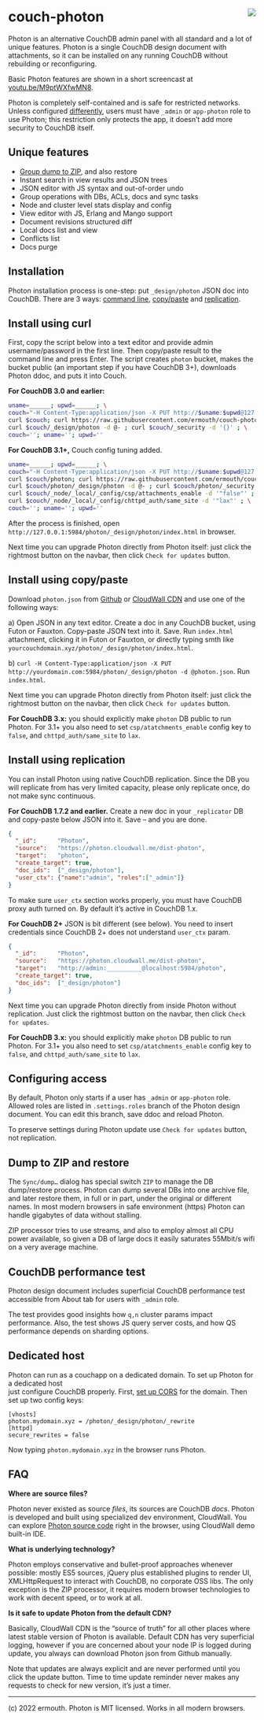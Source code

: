 # <img align="right" src="http://jquerymy.com/kod/photon-github.png" /> couch-photon
Photon is an alternative CouchDB admin panel with all standard and a lot of unique features. Photon is a single CouchDB design document with attachments, so it can be installed on any running CouchDB without rebuilding or reconfiguring.

Basic Photon features are shown in a short screencast at [youtu.be/M9ptWXfwMN8](https://youtu.be/M9ptWXfwMN8).

Photon is completely self-contained and is safe for restricted networks. Unless configured [differently](#configuring-access), users must have `_admin` or `app-photon` role to use Photon; this restriction only protects the app, it doesn’t add more security to CouchDB itself.

## Unique features

* [Group dump to ZIP](#dump-to-zip-and-restore), and also restore
* Instant search in view results and JSON trees
* JSON editor with JS syntax and out-of-order undo
* Group operations with DBs, ACLs, docs and sync tasks
* Node and cluster level stats display and config
* View editor with JS, Erlang and Mango support
* Document revisions structured diff
* Local docs list and view
* Conflicts list
* Docs purge

## Installation

Photon installation process is one-step: put `_design/photon` JSON doc into CouchDB. There are 3 ways: [command line](#install-using-curl), [copy/paste](#install-using-copypaste) and [replication](#install-using-replication).

## Install using curl

First, copy the script below into a text editor and provide admin username/password in the first line. Then copy/paste result to the command line and press Enter. The script creates `photon` bucket, makes the bucket public (an important step if you have CouchDB 3+), downloads Photon ddoc, and puts it into Couch.

__For CouchDB 3.0 and earlier:__
```bash
uname=______; upwd=______; \
couch="-H Content-Type:application/json -X PUT http://$uname:$upwd@127.0.0.1:5984/photon"; \
curl $couch; curl https://raw.githubusercontent.com/ermouth/couch-photon/master/photon.json | \
curl $couch/_design/photon -d @- ; curl $couch/_security -d '{}' ; \
couch=''; uname=''; upwd=''
```

__For CouchDB 3.1+,__ Couch config tuning added.
```bash
uname=______; upwd=______; \
couch="-H Content-Type:application/json -X PUT http://$uname:$upwd@127.0.0.1:5984"; \
curl $couch/photon; curl https://raw.githubusercontent.com/ermouth/couch-photon/master/photon.json | \
curl $couch/photon/_design/photon -d @- ; curl $couch/photon/_security -d '{}' ; \
curl $couch/_node/_local/_config/csp/attachments_enable -d '"false"' ; \
curl $couch/_node/_local/_config/chttpd_auth/same_site -d '"lax"' ; \
couch=''; uname=''; upwd=''
```

After the process is finished, open `http://127.0.0.1:5984/photon/_design/photon/index.html` in browser. 

Next time you can upgrade Photon directly from Photon itself: just click the rightmost button on the navbar, then click `Check for updates` button.

## Install using copy/paste

Download `photon.json` from [Github](https://raw.githubusercontent.com/ermouth/couch-photon/master/photon.json) or [CloudWall CDN](https://cdn.cloudwall.me/photon/photon.json) and use one of the following ways:

a) Open JSON in any text editor. Create a doc in any CouchDB bucket, using Futon or Fauxton. Copy-paste JSON text into it. Save. Run `index.html` attachment, clicking it in Futon or Fauxton, or directly typing smth like `yourcouchdomain.xyz/photon/_design/photon/index.html`.

b) `curl -H Content-Type:application/json -X PUT http://yourdomain.com:5984/photon/_design/photon -d @photon.json`. Run `index.html`.

Next time you can upgrade Photon directly from Photon itself: just click the rightmost button on the navbar, then click `Check for updates` button.

**For CouchDB 3.x:** you should explicitly make `photon` DB public to run Photon. For 3.1+ you also need to set `csp/atatchments_enable` config key to `false`, and `chttpd_auth/same_site` to `lax`.

## Install using replication

You can install Photon using native CouchDB replication. Since the DB you will replicate from has very limited capacity, please only replicate once, do not make sync continuous.

__For CouchDB 1.7.2 and earlier.__ Create a new doc in your `_replicator` DB and copy-paste below JSON into it. Save – and you are done.
```json
{
  "_id":      "Photon",
  "source":   "https://photon.cloudwall.me/dist-photon",
  "target":   "photon",
  "create_target": true,
  "doc_ids":  ["_design/photon"],
  "user_ctx": {"name":"admin", "roles":["_admin"]}
}
```
To make sure `user_ctx` section works properly, you must have CouchDB proxy auth turned on. By default it’s active in CouchDB 1.x.

__For CouchDB 2+__ JSON is bit different (see below). You need to insert credentials since CouchDB 2+ does not understand `user_ctx` param.
```json
{
  "_id":      "Photon",
  "source":   "https://photon.cloudwall.me/dist-photon",
  "target":   "http://admin:__________@localhost:5984/photon",
  "create_target": true,
  "doc_ids":  ["_design/photon"]
}
```

Next time you can upgrade Photon directly from inside Photon without replication. Just click the rightmost button on the navbar, then click `Check for updates`.

**For CouchDB 3.x:** you should explicitly make `photon` DB public to run Photon. For 3.1+ you also need to set `csp/atatchments_enable` config key to `false`, and `chttpd_auth/same_site` to `lax`.

## Configuring access

By default, Photon only starts if a user has `_admin` or `app-photon` role. Allowed roles are listed in `.settings.roles` branch of the Photon design document. You can edit this branch, save ddoc and reload Photon. 

To preserve settings during Photon update use `Check for updates` button, not replication.

## Dump to ZIP and restore

The `Sync/dump…` dialog has special switch `ZIP` to manage the DB dump/restore process. Photon can dump several DBs into one archive file, and later restore them, in full or in part, under the original or different names. In most modern browsers in safe environment (https) Photon can handle gigabytes of data without stalling.

ZIP processor tries to use streams, and also to employ almost all CPU power available, so given a DB of large docs it easily saturates 55Mbit/s wifi on a very average machine. 

## CouchDB performance test

Photon design document includes superficial CouchDB performance test accessible from About tab for users with `_admin` role.

The test provides good insights how `q,n` cluster params impact performance. Also, the test shows JS query server costs, and how QS performance depends on sharding options.

## Dedicated host

Photon can run as a couchapp on a dedicated domain. To set up Photon for a dedicated host  
just configure CouchDB properly. First, [set up CORS](https://cloudwall.me/setup_couch#h-16ylld74) 
for the domain. Then set up two config keys:
```
[vhosts] 
photon.mydomain.xyz = /photon/_design/photon/_rewrite
[httpd]
secure_rewrites = false
```
Now typing `photon.mydomain.xyz` in the browser runs Photon.

## FAQ

__Where are source files?__

Photon never existed as source _files_, its sources are CouchDB _docs_. Photon is developed and built using specialized dev environment, CloudWall. You can explore [Photon source code](https://cloudwall.me/_demo/#cw/Manifest/!WyJlZGl0IiwiY3ctUGhvdG9uLTFjY2QiXQ--) right in the browser, using CloudWall demo built-in IDE.

__What is underlying technology?__

Photon employs conservative and bullet-proof approaches whenever possible: mostly ES5 sources, jQuery plus established plugins to render UI, XMLHttpRequest to interact with CouchDB, no corporate OSS libs. The only exception is the ZIP processor, it requires modern browser technologies to work with decent speed, or to work at all.

__Is it safe to update Photon from the default CDN?__

Basically, CloudWall CDN is the “source of truth” for all other places where latest stable version of Photon is available. Default CDN has very superficial logging, however if you are concerned about your node IP is logged during update, you always can download Photon json from Github manually.

Note that updates are always explicit and are never performed until you click the update button. Time to time update reminder never makes any requests to check for new version, it’s just a timer.

---

(c) 2022 ermouth. Photon is MIT licensed. Works in all modern browsers. 
